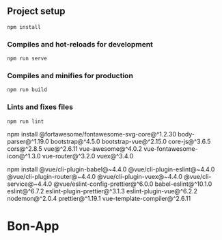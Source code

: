 ## Project setup
```
npm install
```

### Compiles and hot-reloads for development
```
npm run serve
```

### Compiles and minifies for production
```
npm run build
```

### Lints and fixes files
```
npm run lint
```

npm install @fortawesome/fontawesome-svg-core@^1.2.30 body-parser@^1.19.0 bootstrap@^4.5.0 bootstrap-vue@^2.15.0 core-js@^3.6.5 cors@^2.8.5 vue@^2.6.11 vue-awesome@^4.0.2 vue-fontawesome-icon@^1.3.0 vue-router@^3.2.0 vuex@^3.4.0

npm install @vue/cli-plugin-babel@~4.4.0 @vue/cli-plugin-eslint@~4.4.0 @vue/cli-plugin-router@~4.4.0 @vue/cli-plugin-vuex@~4.4.0 @vue/cli-service@~4.4.0 @vue/eslint-config-prettier@^6.0.0 babel-eslint@^10.1.0 eslint@^6.7.2 eslint-plugin-prettier@^3.1.3 eslint-plugin-vue@^6.2.2 nodemon@^2.0.4 prettier@^1.19.1 vue-template-compiler@^2.6.11

# Bon-App
